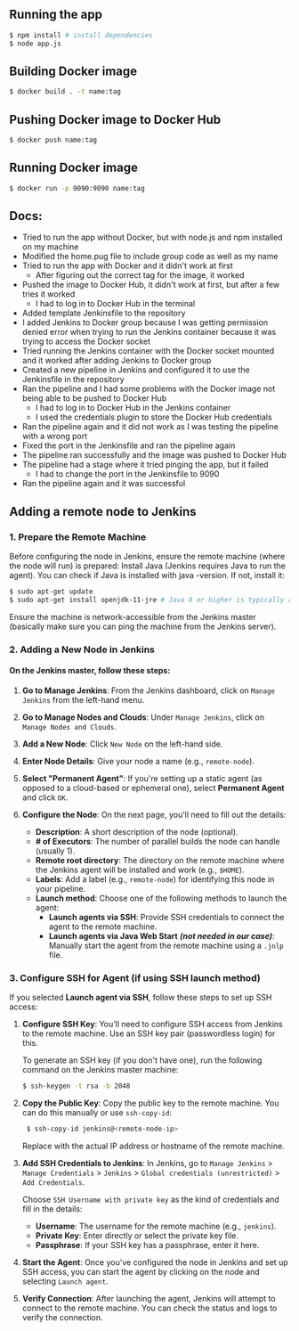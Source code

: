 ## Running the app
```bash
$ npm install # install dependencies
$ node app.js
```
## Building Docker image
```bash
$ docker build . -t name:tag
```

## Pushing Docker image to Docker Hub
```bash
$ docker push name:tag
```

## Running Docker image
```bash
$ docker run -p 9090:9090 name:tag
```

## Docs:
- Tried to run the app without Docker, but with node.js and npm installed on my machine
- Modified the home.pug file to include group code as well as my name
- Tried to run the app with Docker and it didn't work at first
    - After figuring out the correct tag for the image, it worked
- Pushed the image to Docker Hub, it didn't work at first, but after a few tries it worked
    - I had to log in to Docker Hub in the terminal
- Added template Jenkinsfile to the repository
- I added Jenkins to Docker group because I was getting permission denied error when trying to run the Jenkins container because it was trying to access the Docker socket
- Tried running the Jenkins container with the Docker socket mounted and it worked after adding Jenkins to Docker group
- Created a new pipeline in Jenkins and configured it to use the Jenkinsfile in the repository
- Ran the pipeline and I had some problems with the Docker image not being able to be pushed to Docker Hub
    - I had to log in to Docker Hub in the Jenkins container
    - I used the credentials plugin to store the Docker Hub credentials
- Ran the pipeline again and it did not work as I was testing the pipeline with a wrong port
- Fixed the port in the Jenkinsfile and ran the pipeline again
- The pipeline ran successfully and the image was pushed to Docker Hub
- The pipeline had a stage where it tried pinging the app, but it failed
    - I had to change the port in the Jenkinsfile to 9090
- Ran the pipeline again and it was successful


## Adding a remote node to Jenkins
### 1. Prepare the Remote Machine
Before configuring the node in Jenkins, ensure the remote machine (where the node will run) is prepared:
Install Java (Jenkins requires Java to run the agent).
You can check if Java is installed with java -version. If not, install it:
```bash
$ sudo apt-get update
$ sudo apt-get install openjdk-11-jre # Java 8 or higher is typically required, depending on your Jenkins version.
```
Ensure the machine is network-accessible from the Jenkins master (basically make sure you can ping the machine from the Jenkins server).

### 2. Adding a New Node in Jenkins

#### On the Jenkins master, follow these steps:

1. **Go to Manage Jenkins**:
   From the Jenkins dashboard, click on `Manage Jenkins` from the left-hand menu.

2. **Go to Manage Nodes and Clouds**:
   Under `Manage Jenkins`, click on `Manage Nodes and Clouds`.

3. **Add a New Node**:
   Click `New Node` on the left-hand side.

4. **Enter Node Details**:
   Give your node a name (e.g., `remote-node`).

5. **Select "Permanent Agent"**:
   If you're setting up a static agent (as opposed to a cloud-based or ephemeral one), select **Permanent Agent** and click `OK`.

6. **Configure the Node**:
   On the next page, you'll need to fill out the details:
   - **Description**: A short description of the node (optional).
   - **# of Executors**: The number of parallel builds the node can handle (usually 1).
   - **Remote root directory**: The directory on the remote machine where the Jenkins agent will be installed and work (e.g., `$HOME`).
   - **Labels**: Add a label (e.g., `remote-node`) for identifying this node in your pipeline.
   - **Launch method**: Choose one of the following methods to launch the agent:
     - **Launch agents via SSH**: Provide SSH credentials to connect the agent to the remote machine.
     - **Launch agents via Java Web Start** **_(not needed in our case)_**: Manually start the agent from the remote machine using a `.jnlp` file.

### 3. Configure SSH for Agent (if using SSH launch method)

If you selected **Launch agent via SSH**, follow these steps to set up SSH access:

1. **Configure SSH Key**:
   You’ll need to configure SSH access from Jenkins to the remote machine. Use an SSH key pair (passwordless login) for this.

   To generate an SSH key (if you don't have one), run the following command on the Jenkins master machine:

   ```bash
   $ ssh-keygen -t rsa -b 2048
   ```
2. **Copy the Public Key**:
   Copy the public key to the remote machine. You can do this manually or use `ssh-copy-id`:

   ```bash
    $ ssh-copy-id jenkins@<remote-node-ip>
   ```
   Replace <remote-node-ip> with the actual IP address or hostname of the remote machine.
3. **Add SSH Credentials to Jenkins**:
   In Jenkins, go to `Manage Jenkins` > `Manage Credentials` > `Jenkins` > `Global credentials (unrestricted)` > `Add Credentials`.

   Choose `SSH Username with private key` as the kind of credentials and fill in the details:
   - **Username**: The username for the remote machine (e.g., `jenkins`).
   - **Private Key**: Enter directly or select the private key file.
   - **Passphrase**: If your SSH key has a passphrase, enter it here.
4. **Start the Agent**:
   Once you've configured the node in Jenkins and set up SSH access, you can start the agent by clicking on the node and selecting `Launch agent`.
5. **Verify Connection**:
   After launching the agent, Jenkins will attempt to connect to the remote machine. You can check the status and logs to verify the connection.
